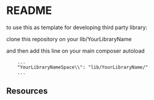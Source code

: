 README
==============

to use this as template for developing third party library:

clone this repository on your lib/YourLibraryName

and then add this line on your main composer autoload

```
    ...
    "YourLibraryNameSpace\\": "lib/YourLibraryName/"
    ...
```

Resources
---------
